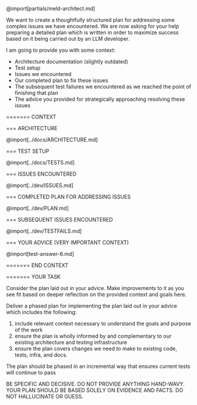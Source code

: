 @import[partials/meld-architect.md]

We want to create a thoughtfully structured plan for addressing some complex issues we have encountered. We are now asking for your help preparing a detailed plan which is written in order to maximize success based on it being carried out by an LLM developer.

I am going to provide you with some context:

- Architecture documentation (slightly outdated)
- Test setup 
- Issues we encountered
- Our completed plan to fix these issues
- The subsequent test failures we encountered as we reached the point of finishing that plan
- The advice you provided for strategically approaching resolving these issues

======= CONTEXT 

=== ARCHITECTURE

@import[../docs/ARCHITECTURE.md]

=== TEST SETUP

@import[../docs/TESTS.md]

=== ISSUES ENCOUNTERED

@import[../dev/ISSUES.md]

=== COMPLETED PLAN FOR ADDRESSING ISSUES

@import[../dev/PLAN.md]

=== SUBSEQUENT ISSUES ENCOUNTERED

@import[../dev/TESTFAILS.md]

=== YOUR ADVICE (VERY IMPORTANT CONTEXT)

@import[test-answer-6.md]

======= END CONTEXT 

======= YOUR TASK

Consider the plan laid out in your advice. Make improvements to it as you see fit based on deeper reflection on the provided context and goals here.

Deliver a phased plan for implementing the plan laid out in your advice which includes the following:

1. include relevant context necessary to understand the goals and purpose of the work
2. ensure the plan is wholly informed by and complementary to our existing architecture and testing infrastructure
3. ensure the plan covers changes we need to make to existing code, tests, infra, and docs.

The plan should be phased in an incremental way that ensures current tests will continue to pass 

BE SPECIFIC AND DECISIVE. DO NOT PROVIDE ANYTHING HAND-WAVY. YOUR PLAN SHOULD BE BASED SOLELY ON EVIDENCE AND FACTS. DO NOT HALLUCINATE OR GUESS.
